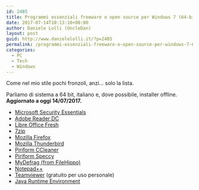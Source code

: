 ```yaml
---
id: 2485
title: Programmi essenziali freeware o open source per Windows 7 (64-bit)
date: 2017-07-14T10:13:10+00:00
author: Daniele Lolli (UncleDan)
layout: post
guid: http://www.danielelolli.it/?p=2485
permalink: /programmi-essenziali-freeware-o-open-source-per-windows-7-64-bit-07-2017.html
categories:
  - PC
  - Tech
  - Windows
---
```

Come nel mio stile pochi fronzoli, anzi&#8230; solo la lista.

Parliamo di sistema a 64 bit, italiano e, dove possibile, installer offline. **Aggiornato a oggi 14/07/2017.**

  * [Microsoft Security Essentials](https://support.microsoft.com/it-it/help/14210/security-essentials-download)
  * [Adobe Reader DC](https://get.adobe.com/it/reader/enterprise/)
  * [Libre Office Fresh](https://it.libreoffice.org/download/libreoffice-fresh/)
  * [7zip](http://www.7-zip.org/)
  * [Mozilla Firefox](https://ftp.mozilla.org/pub/firefox/releases/54.0.1/win64/it/)
  * [Mozilla Thunderbird](https://ftp.mozilla.org/pub/thunderbird/releases/52.2.1/win32/it/)
  * [Piriform CCleaner](https://www.piriform.com/ccleaner/download)
  * [Piriform Speccy](https://www.piriform.com/speccy)
  * [MyDefrag (from FileHippo)](http://filehippo.com/it/download_mydefrag/)
  * [Notepad++](https://notepad-plus-plus.org/download/)
  * [Teamviewer](https://www.teamviewer.com/it/download/) (gratuito per uso personale)
  * [Java Runtime Environment](https://www.java.com/it/download/manual.jsp)